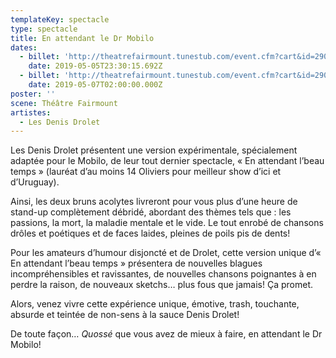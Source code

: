 ```yaml
---
templateKey: spectacle
type: spectacle
title: En attendant le Dr Mobilo
dates:
  - billet: 'http://theatrefairmount.tunestub.com/event.cfm?cart&id=290146'
    date: 2019-05-05T23:30:15.692Z
  - billet: 'http://theatrefairmount.tunestub.com/event.cfm?cart&id=290150'
    date: 2019-05-07T02:00:00.000Z
poster: ''
scene: Théâtre Fairmount
artistes:
  - Les Denis Drolet
---
```

Les Denis Drolet présentent une version expérimentale, spécialement adaptée pour le Mobilo, de leur tout dernier spectacle, « En attendant l’beau temps » (lauréat d’au moins 14 Oliviers pour meilleur show d’ici et d’Uruguay).

Ainsi, les deux bruns acolytes livreront pour vous plus d’une heure de stand-up complètement débridé, abordant des thèmes tels que : les passions, la mort, la maladie mentale et le vide. Le tout enrobé de chansons drôles et poétiques et de faces laides, pleines de poils pis de dents!

Pour les amateurs d’humour disjoncté et de Drolet, cette version unique d’« En attendant l’beau temps » présentera de nouvelles blagues incompréhensibles et ravissantes, de nouvelles chansons poignantes à en perdre la raison, de nouveaux sketchs… plus fous que jamais! Ça promet.

Alors, venez vivre cette expérience unique, émotive, trash, touchante, absurde et teintée de non-sens à la sauce Denis Drolet!

De toute façon… _Quossé_ que vous avez de mieux à faire, en attendant le Dr Mobilo!
